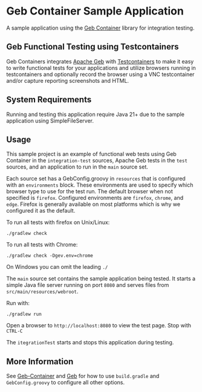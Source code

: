 # Geb Container Sample Application
A sample application using the [Geb Container](https://github.com/cbmarcum/geb-container/) library for integration testing.

## Geb Functional Testing using Testcontainers

Geb Containers integrates [Apache Geb](https://groovy.apache.org/geb/) with [Testcontainers](https://testcontainers.com/) to make it easy to write functional tests for your applications and utilize browsers running in testcontainers and optionally record the browser using a VNC testcontainer and/or capture reporting screenshots and HTML.

## System Requirements

Running and testing this application require Java 21+ due to the sample application using SimpleFileServer. 

## Usage

This sample project is an example of functional web tests using Geb Container in the `integration-test` sources, Apache Geb tests in the `test` sources, and an application to run in the `main` source set.

Each source set has a GebConfig.groovy in `resources` that is configured with an `environments` block. These environments are used to specify which browser type to use for the test run.  The default browser when not specified is `firefox`.  Configured environments are `firefox`, `chrome`, and `edge`.
Firefox is generally available on most platforms which is why we configured it as the default.

To run all tests with firefox on Unix/Linux:
```shell
./gradlew check
```
To run all tests with Chrome:
```shell
./gradlew check -Dgev.env=chrome
```
On Windows you can omit the leading `./`

The `main` source set contains the sample application being tested.  It starts a simple Java file server running on port `8080` and serves files from `src/main/resources/webroot`.

Run with:
```shell
./gradlew run
```
Open a browser to `http://localhost:8080` to view the test page. Stop with `CTRL-C`

The `itegrationTest` starts and stops this application during testing.

## More Information

See [Geb-Container](https://github.com/cbmarcum/geb-container/) and [Geb](https://groovy.apache.org/geb/) for how to use `build.gradle` and `GebConfig.groovy` to configure all other options.
